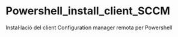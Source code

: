 # Powershell_install_client_SCCM
Instal·lació del client Configuration manager remota per Powershell
